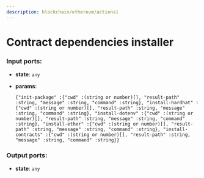 ```yaml
---
description: blockchain/ethereum/actions]
---
```


# Contract dependencies installer

### Input ports:

* __state__: `any`


* __params__: 
    ```
    {"init-package" :{"cwd" :(string or number)[], "result-path" :string, "message" :string, "command" :string}, "install-hardhat" :{"cwd" :(string or number)[], "result-path" :string, "message" :string, "command" :string}, "install-dotenv" :{"cwd" :(string or number)[], "result-path" :string, "message" :string, "command" :string}, "install-ether" :{"cwd" :(string or number)[], "result-path" :string, "message" :string, "command" :string}, "install-contracts" :{"cwd" :(string or number)[], "result-path" :string, "message" :string, "command" :string}}
    ```

### Output ports:

* __state__: `any`

